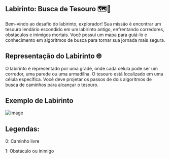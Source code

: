 
## Labirinto: Busca de Tesouro 🗺️💎

Bem-vindo ao desafio do labirinto, explorador! Sua missão é encontrar um tesouro lendário escondido em um labirinto antigo, enfrentando corredores, obstáculos e inimigos mortais. Você possui um mapa para guiá-lo e conhecimento em algoritmos de busca para tornar sua jornada mais segura.

## Representação do Labirinto 🌐

O labirinto é representado por uma grade, onde cada célula pode ser um corredor, uma parede ou uma armadilha. O tesouro está localizado em uma célula específica. Você deve projetar os passos de dois algoritmos de busca de caminhos para alcançar o tesouro.

## Exemplo de Labirinto

![image](https://github.com/GianEsteves/Labirinto-utilizando-BFS/assets/115878514/4e06822f-b209-4318-a8e0-06c4685e680f)

## Legendas:

0: Caminho livre

1: Obstáculo ou inimigo
